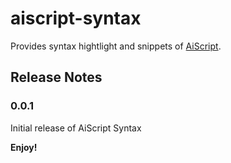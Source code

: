 # aiscript-syntax

Provides syntax hightlight and snippets of [AiScript](https://github.com/syuilo/aiscript).

## Release Notes

### 0.0.1

Initial release of AiScript Syntax

**Enjoy!**

